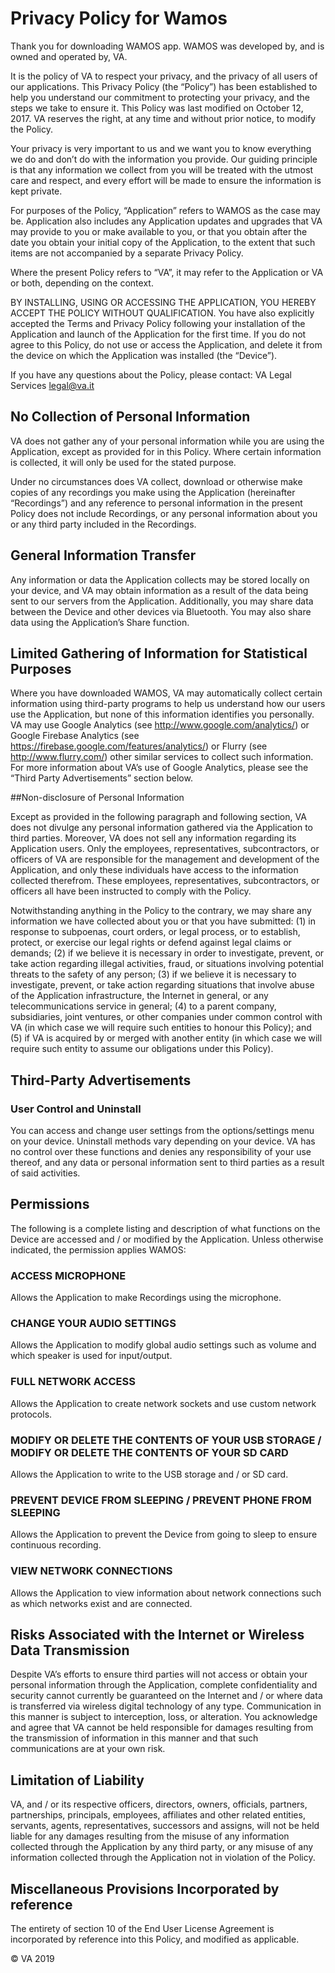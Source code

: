 # Privacy Policy for Wamos


Thank you for downloading WAMOS app. WAMOS was developed by, and is owned and operated by, VA.

It is the policy of VA to respect your privacy, and the privacy of all users of our applications. This Privacy Policy (the “Policy”) has been established to help you understand our commitment to protecting your privacy, and the steps we take to ensure it. This Policy was last modified on October 12, 2017. VA reserves the right, at any time and without prior notice, to modify the Policy.

Your privacy is very important to us and we want you to know everything we do and don’t do with the information you provide. Our guiding principle is that any information we collect from you will be treated with the utmost care and respect, and every effort will be made to ensure the information is kept private.

For purposes of the Policy, “Application” refers to WAMOS as the case may be. Application also includes any Application updates and upgrades that VA may provide to you or make available to you, or that you obtain after the date you obtain your initial copy of the Application, to the extent that such items are not accompanied by a separate Privacy Policy.

Where the present Policy refers to “VA”, it may refer to the Application or VA or both, depending on the context.

BY INSTALLING, USING OR ACCESSING THE APPLICATION, YOU HEREBY ACCEPT THE POLICY WITHOUT QUALIFICATION. You have also explicitly accepted the Terms and Privacy Policy following your installation of the Application and launch of the Application for the first time. If you do not agree to this Policy, do not use or access the Application, and delete it from the device on which the Application was installed (the “Device”).

If you have any questions about the Policy, please contact:
VA Legal Services
legal@va.it

## No Collection of Personal Information

VA does not gather any of your personal information while you are using the Application, except as provided for in this Policy. Where certain information is collected, it will only be used for the stated purpose.

Under no circumstances does VA collect, download or otherwise make copies of any recordings you make using the Application (hereinafter “Recordings”) and any reference to personal information in the present Policy does not include Recordings, or any personal information about you or any third party included in the Recordings.

## General Information Transfer

Any information or data the Application collects may be stored locally on your device, and VA may obtain information as a result of the data being sent to our servers from the Application. Additionally, you may share data between the Device and other devices via Bluetooth. You may also share data using the Application’s Share function.

## Limited Gathering of Information for Statistical Purposes

Where you have downloaded WAMOS, VA may automatically collect certain information using third-party programs to help us understand how our users use the Application, but none of this information identifies you personally. VA may use Google Analytics (see http://www.google.com/analytics/) or Google Firebase Analytics (see https://firebase.google.com/features/analytics/) or Flurry (see http://www.flurry.com/) other similar services to collect such information. For more information about VA’s use of Google Analytics, please see the “Third Party Advertisements” section below.

##Non-disclosure of Personal Information

Except as provided in the following paragraph and following section, VA does not divulge any personal information gathered via the Application to third parties. Moreover, VA does not sell any information regarding its Application users. Only the employees, representatives, subcontractors, or officers of VA are responsible for the management and development of the Application, and only these individuals have access to the information collected therefrom. These employees, representatives, subcontractors, or officers all have been instructed to comply with the Policy.

Notwithstanding anything in the Policy to the contrary, we may share any information we have collected about you or that you have submitted: (1) in response to subpoenas, court orders, or legal process, or to establish, protect, or exercise our legal rights or defend against legal claims or demands; (2) if we believe it is necessary in order to investigate, prevent, or take action regarding illegal activities, fraud, or situations involving potential threats to the safety of any person; (3) if we believe it is necessary to investigate, prevent, or take action regarding situations that involve abuse of the Application infrastructure, the Internet in general, or any telecommunications service in general; (4) to a parent company, subsidiaries, joint ventures, or other companies under common control with VA (in which case we will require such entities to honour this Policy); and (5) if VA is acquired by or merged with another entity (in which case we will require such entity to assume our obligations under this Policy).

## Third-Party Advertisements



### User Control and Uninstall

You can access and change user settings from the options/settings menu on your device. Uninstall methods vary depending on your device. VA has no control over these functions and denies any responsibility of your use thereof, and any data or personal information sent to third parties as a result of said activities.

## Permissions

The following is a complete listing and description of what functions on the Device are accessed and / or modified by the Application. Unless otherwise indicated, the permission applies WAMOS:

### ACCESS MICROPHONE

Allows the Application to make Recordings using the microphone.

### CHANGE YOUR AUDIO SETTINGS

Allows the Application to modify global audio settings such as volume and which speaker is used for input/output.

### FULL NETWORK ACCESS

Allows the Application to create network sockets and use custom network protocols.

### MODIFY OR DELETE THE CONTENTS OF YOUR USB STORAGE / MODIFY OR DELETE THE CONTENTS OF YOUR SD CARD

Allows the Application to write to the USB storage and / or SD card.

### PREVENT DEVICE FROM SLEEPING / PREVENT PHONE FROM SLEEPING

Allows the Application to prevent the Device from going to sleep to ensure continuous recording.

### VIEW NETWORK CONNECTIONS

Allows the Application to view information about network connections such as which networks exist and are connected.


## Risks Associated with the Internet or Wireless Data Transmission

Despite VA’s efforts to ensure third parties will not access or obtain your personal information through the Application, complete confidentiality and security cannot currently be guaranteed on the Internet and / or where data is transferred via wireless digital technology of any type. Communication in this manner is subject to interception, loss, or alteration. You acknowledge and agree that VA cannot be held responsible for damages resulting from the transmission of information in this manner and that such communications are at your own risk.

## Limitation of Liability

VA, and / or its respective officers, directors, owners, officials, partners, partnerships, principals, employees, affiliates and other related entities, servants, agents, representatives, successors and assigns, will not be held liable for any damages resulting from the misuse of any information collected through the Application by any third party, or any misuse of any information collected through the Application not in violation of the Policy.

## Miscellaneous Provisions Incorporated by reference

The entirety of section 10 of the End User License Agreement is incorporated by reference into this Policy, and modified as applicable.

© VA 2019
